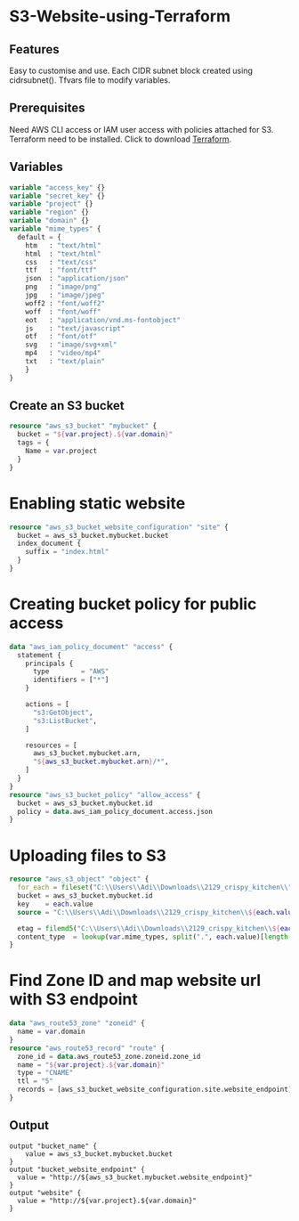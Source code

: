 # S3-Website-using-Terraform
## Features
Easy to customise and use.
Each CIDR subnet block created using cidrsubnet().
Tfvars file to modify variables.


## Prerequisites
Need AWS CLI access or IAM user access with policies attached for S3.
Terraform need to be installed. Click to download [Terraform](https://www.terraform.io/downloads "https://www.terraform.io/downloads").

## Variables
```terraform
variable "access_key" {}
variable "secret_key" {}
variable "project" {}
variable "region" {}
variable "domain" {}
variable "mime_types" {   
  default = {  
    htm   : "text/html"
    html  : "text/html"
    css   : "text/css"
    ttf   : "font/ttf"
    json  : "application/json"
    png	  : "image/png"
    jpg   : "image/jpeg"    
    woff2 : "font/woff2" 
    woff  : "font/woff"
    eot	  : "application/vnd.ms-fontobject" 
    js	  : "text/javascript"
    otf   : "font/otf"
    svg   : "image/svg+xml"
    mp4   : "video/mp4"
    txt   : "text/plain"
    }
}
```

## Create an S3 bucket
```terraform
resource "aws_s3_bucket" "mybucket" {
  bucket = "${var.project}.${var.domain}"
  tags = {
    Name = var.project
  }
}
```
# Enabling static website
```terraform
resource "aws_s3_bucket_website_configuration" "site" {
  bucket = aws_s3_bucket.mybucket.bucket
  index_document {
    suffix = "index.html"
  }
}
```
# Creating bucket policy for public access
```terraform
data "aws_iam_policy_document" "access" {
  statement {
    principals {
      type        = "AWS"
      identifiers = ["*"]
    }

    actions = [
      "s3:GetObject",
      "s3:ListBucket",
    ]

    resources = [
      aws_s3_bucket.mybucket.arn,
      "${aws_s3_bucket.mybucket.arn}/*",
    ]
  }
}
resource "aws_s3_bucket_policy" "allow_access" {
  bucket = aws_s3_bucket.mybucket.id
  policy = data.aws_iam_policy_document.access.json
}
```
# Uploading files to S3
```terraform
resource "aws_s3_object" "object" {
  for_each = fileset("C:\\Users\\Adi\\Downloads\\2129_crispy_kitchen\\","**")
  bucket = aws_s3_bucket.mybucket.id
  key    = each.value
  source = "C:\\Users\\Adi\\Downloads\\2129_crispy_kitchen\\${each.value}"

  etag = filemd5("C:\\Users\\Adi\\Downloads\\2129_crispy_kitchen\\${each.value}")
  content_type  = lookup(var.mime_types, split(".", each.value)[length(split(".", each.value)) - 1])
}
```
# Find Zone ID and map website url with S3 endpoint
```terraform
data "aws_route53_zone" "zoneid" {
  name = var.domain
}
resource "aws_route53_record" "route" {
  zone_id = data.aws_route53_zone.zoneid.zone_id
  name = "${var.project}.${var.domain}"
  type = "CNAME"
  ttl = "5"
  records = [aws_s3_bucket_website_configuration.site.website_endpoint]
}
```
## Output
```terrraform
output "bucket_name" {
    value = aws_s3_bucket.mybucket.bucket
}
output "bucket_website_endpoint" {
  value = "http://${aws_s3_bucket.mybucket.website_endpoint}"
}
output "website" {
  value = "http://${var.project}.${var.domain}"
}
```
